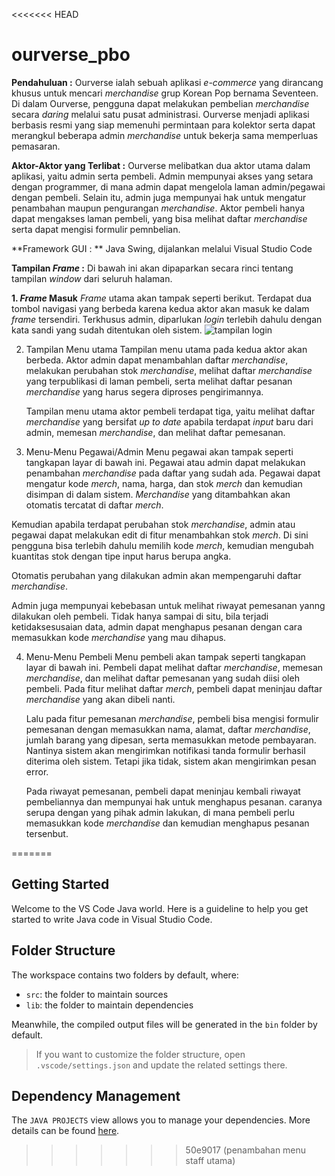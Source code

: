 <<<<<<< HEAD
# ourverse_pbo

**Pendahuluan :**
Ourverse ialah sebuah aplikasi _e-commerce_ yang dirancang khusus untuk mencari _merchandise_ grup Korean Pop bernama Seventeen. Di dalam Ourverse, pengguna dapat melakukan pembelian _merchandise_ secara _daring_ melalui satu pusat administrasi. Ourverse menjadi aplikasi berbasis resmi yang siap memenuhi permintaan para kolektor serta dapat merangkul beberapa admin _merchandise_ untuk bekerja sama memperluas pemasaran.

**Aktor-Aktor yang Terlibat :**
Ourverse melibatkan dua aktor utama dalam aplikasi, yaitu admin serta pembeli. Admin mempunyai akses yang setara dengan programmer, di mana admin dapat mengelola laman admin/pegawai dengan pembeli. Selain itu, admin juga mempunyai hak untuk mengatur penambahan maupun pengurangan _merchandise_. Aktor pembeli hanya dapat mengakses laman pembeli, yang bisa melihat daftar _merchandise_ serta dapat mengisi formulir pemnbelian.  

**Framework GUI : **
Java Swing, dijalankan melalui Visual Studio Code

**Tampilan _Frame_ :**
Di bawah ini akan dipaparkan secara rinci tentang tampilan _window_ dari seluruh halaman. 

**1. _Frame_ Masuk**
   _Frame_ utama akan tampak seperti berikut. Terdapat dua tombol navigasi yang berbeda karena kedua aktor akan masuk ke dalam _frame_ tersendiri. Terkhusus admin, diparlukan _login_ terlebih dahulu dengan kata sandi yang sudah ditentukan oleh sistem.
   ![tampilan login](Ourverse_Menu/ourverse_login)

2. Tampilan Menu utama
   Tampilan menu utama pada kedua aktor akan berbeda. Aktor admin dapat menambahlan daftar _merchandise_, melakukan perubahan stok _merchandise_, melihat daftar _merchandise_ yang terpublikasi di laman pembeli, serta melihat daftar pesanan _merchandise_ yang harus segera diproses pengirimannya.

    Tampilan menu utama aktor pembeli terdapat tiga, yaitu melihat daftar _merchandise_ yang bersifat _up to date_ apabila terdapat _input_ baru dari admin, memesan _merchandise_, dan melihat daftar pemesanan.

3. Menu-Menu Pegawai/Admin
   Menu pegawai akan tampak seperti tangkapan layar di bawah ini. Pegawai atau admin dapat melakukan penambahan _merchandise_ pada daftar yang sudah ada. Pegawai dapat mengatur kode _merch_, nama, harga, dan stok _merch_ dan kemudian disimpan di dalam sistem. _Merchandise_ yang ditambahkan akan otomatis tercatat di daftar _merch_.

Kemudian apabila terdapat perubahan stok _merchandise_, admin atau pegawai dapat melakukan edit di fitur menambahkan stok _merch_. Di sini pengguna bisa terlebih dahulu memilih kode _merch_, kemudian mengubah kuantitas stok dengan tipe input harus berupa angka. 

Otomatis perubahan yang dilakukan admin akan mempengaruhi daftar _merchandise_.

Admin juga mempunyai kebebasan untuk melihat riwayat pemesanan yanng dilakukan oleh pembeli. Tidak hanya sampai di situ, bila terjadi ketidaksesusaian data, admin dapat menghapus pesanan dengan cara memasukkan kode _merchandise_ yang mau dihapus. 

4. Menu-Menu Pembeli
   Menu pembeli akan tampak seperti tangkapan layar di bawah ini. Pembeli dapat melihat daftar _merchandise_, memesan _merchandise_, dan melihat daftar pemesanan yang sudah diisi oleh pembeli. Pada fitur melihat daftar _merch_, pembeli dapat meninjau daftar _merchandise_ yang akan dibeli nanti.

   Lalu pada fitur pemesanan _merchandise_, pembeli bisa mengisi formulir pemesanan dengan memasukkan nama, alamat, daftar _merchandise_, jumlah barang yang dipesan, serta memasukkan metode pembayaran. Nantinya sistem akan mengirimkan notifikasi tanda formulir berhasil diterima oleh sistem. Tetapi jika tidak, sistem akan mengirimkan pesan error.

   Pada riwayat pemesanan, pembeli dapat meninjau kembali riwayat pembeliannya dan mempunyai hak untuk menghapus pesanan. caranya serupa dengan yang pihak admin lakukan, di mana pembeli perlu memasukkan kode _merchandise_ dan kemudian menghapus pesanan tersenbut.



=======
## Getting Started

Welcome to the VS Code Java world. Here is a guideline to help you get started to write Java code in Visual Studio Code.

## Folder Structure

The workspace contains two folders by default, where:

- `src`: the folder to maintain sources
- `lib`: the folder to maintain dependencies

Meanwhile, the compiled output files will be generated in the `bin` folder by default.

> If you want to customize the folder structure, open `.vscode/settings.json` and update the related settings there.

## Dependency Management

The `JAVA PROJECTS` view allows you to manage your dependencies. More details can be found [here](https://github.com/microsoft/vscode-java-dependency#manage-dependencies).
>>>>>>> 50e9017 (penambahan menu staff utama)
